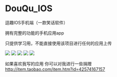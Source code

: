 DouQu_IOS
=========

逗趣IOS手机端（一款笑话软件）

拥有完整的功能的手机应用app 

只提供学习用，不能直接使用该项目进行任何的应用上传

![](https://raw.githubusercontent.com/li6185377/DouQu_IOS/master/ScreenShot/douqu.gif)
![](https://raw.githubusercontent.com/li6185377/DouQu_IOS/master/ScreenShot/screen_1.png)
![](https://raw.githubusercontent.com/li6185377/DouQu_IOS/master/ScreenShot/screen_2.png)
![](https://raw.githubusercontent.com/li6185377/DouQu_IOS/master/ScreenShot/screen_3.png)
![](https://raw.githubusercontent.com/li6185377/DouQu_IOS/master/ScreenShot/screen_4.png)

如果喜欢我写的应用 你可以对我进行一些捐赠  http://item.taobao.com/item.htm?id=42574167157

